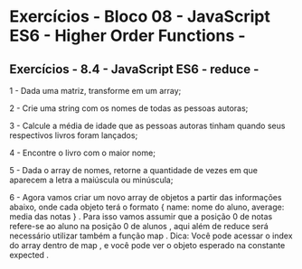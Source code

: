 # Exercícios - Bloco 08 - JavaScript ES6 - Higher Order Functions -

## Exercícios - 8.4 - JavaScript ES6 - reduce -

1 - Dada uma matriz, transforme em um array;

2 - Crie uma string com os nomes de todas as pessoas autoras;

3 - Calcule a média de idade que as pessoas autoras tinham quando seus respectivos livros foram lançados;

4 - Encontre o livro com o maior nome;

5 - Dada o array de nomes, retorne a quantidade de vezes em que aparecem a letra a maiúscula ou minúscula;

6 - Agora vamos criar um novo array de objetos a partir das informações abaixo, onde cada objeto terá o formato { name: nome do aluno, average: media das notas } . Para isso vamos assumir que a posição 0 de notas refere-se ao aluno na posição 0 de alunos , aqui além de reduce será necessário utilizar também a função map . Dica: Você pode acessar o index do array dentro de map , e você pode ver o objeto esperado na constante expected .

